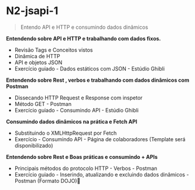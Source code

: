 # N2-jsapi-1
> Entendo API e HTTP e consumindo dados dinâmicos

**Entendendo sobre API e HTTP e trabalhando com dados fixos.**

* Revisão Tags e Conceitos vistos
* Dinâmica de HTTP
* API e objetos JSON
* Exercício guiado - Dados estáticos com JSON - Estúdio Ghibli

**Entendendo sobre Rest , verbos e trabalhando com dados dinâmicos com Postman**

* Dissecando HTTP Request e Response com inspetor
* Método GET - Postman
* Exercício guiado - Consumindo API - Estúdio Ghibli

**Consumindo dados dinâmicos na prática e Fetch API**

* Substituindo o XMLHttpRequest por Fetch
* Exercício -  Consumindo API - Página de colaboradores (Template será disponibilizado)

**Entendendo sobre Rest e Boas práticas e consumindo + APIs**

* Principais métodos do protocolo HTTP - Verbos - Postman
* Exercício guiado -  Inserindo, atualizando e excluindo dados dinâmicos - Postman (Formato DOJO)
